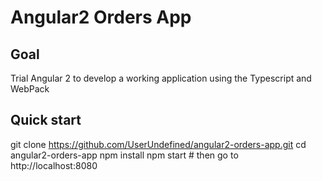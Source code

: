 # Angular2 Orders App

## Goal
Trial Angular 2 to develop a working application using the Typescript and WebPack

## Quick start
git clone https://github.com/UserUndefined/angular2-orders-app.git
cd angular2-orders-app
npm install
npm start # then go to http://localhost:8080
